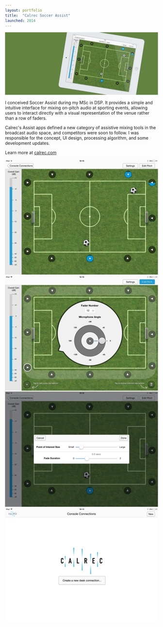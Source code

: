 ```yaml
---
layout: portfolio
title:  "Calrec Soccer Assist"
launched: 2014
---
```


<div class="post-image"><img src="/assets/images/portfolio/calrec-soccer-assist/hero.jpg"></div>

I conceived Soccer Assist during my MSc in DSP. It provides a simple and intuitive interface for mixing on-pitch audio at sporting events, allowing users to interact directly with a visual representation of the venue rather than a row of faders.

Calrec's Assist apps defined a new category of assistive mixing tools in the broadcast audio space, and competitors were soon to follow. I was responsible for the concept, UI design, processing algorithm, and some development updates.

Learn more at [calrec.com](calrec.com)

<div class="portfolio-soccer-assist-image-grid">
  <img src="/assets/images/portfolio/calrec-soccer-assist/soccer-assist-ui-1.jpg">
  <img src="/assets/images/portfolio/calrec-soccer-assist/soccer-assist-ui-2.jpg">
  <img src="/assets/images/portfolio/calrec-soccer-assist/soccer-assist-ui-3.jpg">
  <img src="/assets/images/portfolio/calrec-soccer-assist/soccer-assist-ui-4.jpg">
</div>
